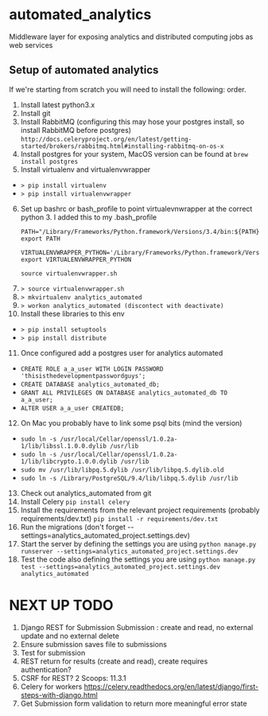 # automated_analytics
Middleware layer for exposing analytics and distributed computing jobs as web services

## Setup of automated analytics

If we're starting from scratch you will need to install the following:
order.

1. Install latest python3.x
2. Install git
3. Install RabbitMQ (configuring this may hose your postgres install, so
  install RabbitMQ before postgres)
 `http://docs.celeryproject.org/en/latest/getting-started/brokers/rabbitmq.html#installing-rabbitmq-on-os-x`
4. Install postgres for your system, MacOS version can be found at
 `brew install postgres`
5. Install virtualenv and virtualenvwrapper
 * `> pip install virtualenv`
 * `> pip install virtualenvwrapper`
6. Set up bashrc or bash_profile to point virtualevnwrapper at the correct
python 3. I added this to my .bash_profile
    ```
    PATH="/Library/Frameworks/Python.framework/Versions/3.4/bin:${PATH}"
    export PATH

    VIRTUALENVWRAPPER_PYTHON='/Library/Frameworks/Python.framework/Versions/3.4/bin/python3'
    export VIRTUALENVWRAPPER_PYTHON

    source virtualenvwrapper.sh
    ```
7. `> source virtualenvwrapper.sh`
8. `> mkvirtualenv analytics_automated`
9. `> workon analytics_automated (discontect with deactivate)`
10. Install these libraries to this env
 * `> pip install setuptools`
 * `> pip install distribute`
11. Once configured add a postgres user for analytics automated
 * `CREATE ROLE a_a_user WITH LOGIN PASSWORD 'thisisthedevelopmentpasswordguys';`
 * `CREATE DATABASE analytics_automated_db;`
 * `GRANT ALL PRIVILEGES ON DATABASE analytics_automated_db TO a_a_user;`
 * `ALTER USER a_a_user CREATEDB;`
12. On Mac you probably have to link some psql bits (mind the version)
 * `sudo ln -s /usr/local/Cellar/openssl/1.0.2a-1/lib/libssl.1.0.0.dylib /usr/lib`
 * `sudo ln -s /usr/local/Cellar/openssl/1.0.2a-1/lib/libcrypto.1.0.0.dylib /usr/lib`
 * `sudo mv /usr/lib/libpq.5.dylib /usr/lib/libpq.5.dylib.old `
 * `sudo ln -s /Library/PostgreSQL/9.4/lib/libpq.5.dylib /usr/lib`
13. Check out analytics_automated from git
14. Install Celery
`pip install celery`
15. Install the requirements from the relevant project requirements (probably requirements/dev.txt)
`pip install -r requirements/dev.txt`
16. Run the migrations (don't forget --settings=analytics_automated_project.settings.dev)
17. Start the server by defining the settings you are using
`python manage.py runserver --settings=analytics_automated_project.settings.dev`
18. Test the code also defining the settings you are using
`python manage.py test --settings=analytics_automated_project.settings.dev analytics_automated`

NEXT UP TODO
============
1. Django REST for Submission
  Submission : create and read, no external update and no external delete
2. Ensure submission saves file to submissions
2. Test for submission
3. REST return for results (create and read), create requires authentication?
3. CSRF for REST?  2 Scoops: 11.3.1
5. Celery for workers https://celery.readthedocs.org/en/latest/django/first-steps-with-django.html
6. Get Submission form validation to return more meaningful error state
